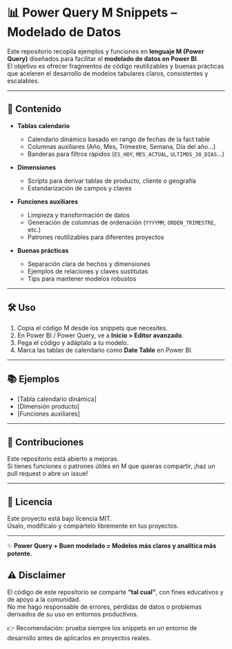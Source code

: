 # 📊 Power Query M Snippets – Modelado de Datos

Este repositorio recopila ejemplos y funciones en **lenguaje M (Power Query)** diseñados para facilitar el **modelado de datos en Power BI**.  
El objetivo es ofrecer fragmentos de código reutilizables y buenas prácticas que aceleren el desarrollo de modelos tabulares claros, consistentes y escalables.

---

## 🚀 Contenido

- **Tablas calendario**
  - Calendario dinámico basado en rango de fechas de la fact table
  - Columnas auxiliares (Año, Mes, Trimestre, Semana, Día del año…)
  - Banderas para filtros rápidos (`ES_HOY`, `MES_ACTUAL`, `ULTIMOS_30_DIAS`…)

- **Dimensiones**
  - Scripts para derivar tablas de producto, cliente o geografía
  - Estandarización de campos y claves

- **Funciones auxiliares**
  - Limpieza y transformación de datos
  - Generación de columnas de ordenación (`YYYYMM`, `ORDEN_TRIMESTRE`, etc.)
  - Patrones reutilizables para diferentes proyectos

- **Buenas prácticas**
  - Separación clara de hechos y dimensiones
  - Ejemplos de relaciones y claves sustitutas
  - Tips para mantener modelos robustos

---

## 🛠️ Uso

1. Copia el código M desde los snippets que necesites.  
2. En Power BI / Power Query, ve a **Inicio > Editor avanzado**.  
3. Pega el código y adáptalo a tu modelo.  
4. Marca las tablas de calendario como **Date Table** en Power BI.  

---

## 📚 Ejemplos

- [Tabla calendario dinámica]
- [Dimensión producto]
- [Funciones auxiliares]

---

## 🤝 Contribuciones

Este repositorio está abierto a mejoras.  
Si tienes funciones o patrones útiles en M que quieras compartir, ¡haz un pull request o abre un issue!  

---

## 📌 Licencia

Este proyecto está bajo licencia MIT.  
Úsalo, modifícalo y compártelo libremente en tus proyectos.  

---

✨ **Power Query + Buen modelado = Modelos más claros y analítica más potente.**



## ⚠️ Disclaimer

El código de este repositorio se comparte **“tal cual”**, con fines educativos y de apoyo a la comunidad.  
No me hago responsable de errores, pérdidas de datos o problemas derivados de su uso en entornos productivos.  

👉 Recomendación: prueba siempre los snippets en un entorno de desarrollo antes de aplicarlos en proyectos reales.
